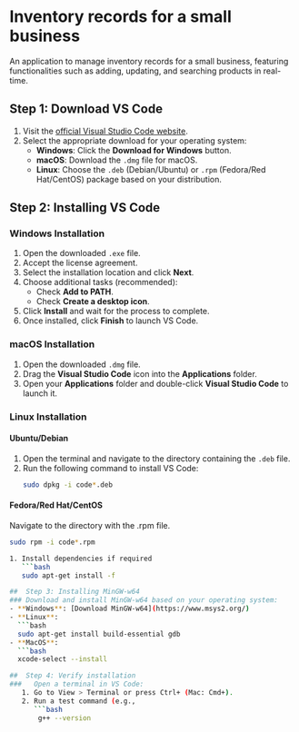 # Inventory records for a small business
An application to manage inventory records for a small business, featuring functionalities such as adding, updating, and searching products in real-time.


## Step 1: Download VS Code
1. Visit the [official Visual Studio Code website](https://code.visualstudio.com/Download).
2. Select the appropriate download for your operating system:
   - **Windows**: Click the **Download for Windows** button.
   - **macOS**: Download the `.dmg` file for macOS.
   - **Linux**: Choose the `.deb` (Debian/Ubuntu) or `.rpm` (Fedora/Red Hat/CentOS) package based on your distribution.
     
##  Step 2: Installing VS Code
### Windows Installation
1. Open the downloaded `.exe` file.
2. Accept the license agreement.
3. Select the installation location and click **Next**.
4. Choose additional tasks (recommended):
   - Check **Add to PATH**.
   - Check **Create a desktop icon**.
5. Click **Install** and wait for the process to complete.
6. Once installed, click **Finish** to launch VS Code.

### macOS Installation
1. Open the downloaded `.dmg` file.
2. Drag the **Visual Studio Code** icon into the **Applications** folder.
3. Open your **Applications** folder and double-click **Visual Studio Code** to launch it.

### Linux Installation

#### Ubuntu/Debian
1. Open the terminal and navigate to the directory containing the `.deb` file.
2. Run the following command to install VS Code:
   ```bash
   sudo dpkg -i code*.deb

#### Fedora/Red Hat/CentOS
Navigate to the directory with the .rpm file.
```bash
sudo rpm -i code*.rpm

1. Install dependencies if required
   ```bash
   sudo apt-get install -f

##  Step 3: Installing MinGW-w64
### Download and install MinGW-w64 based on your operating system:
- **Windows**: [Download MinGW-w64](https://www.msys2.org/)  
- **Linux**:  
  ```bash
  sudo apt-get install build-essential gdb
- **MacOS**:  
  ```bash
  xcode-select --install

##  Step 4: Verify installation
###   Open a terminal in VS Code:
   1. Go to View > Terminal or press Ctrl+ (Mac: Cmd+).
   2. Run a test command (e.g.,
      ```bash
       g++ --version 

   
  

  









